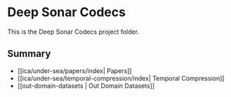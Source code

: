 # Deep Sonar Codecs

This is the Deep Sonar Codecs project folder.

## Summary

- [[ica/under-sea/papers/index| Papers]]
- [[ica/under-sea/temporal-compression/index| Temporal Compression]]
- [[out-domain-datasets | Out Domain Datasets]]
